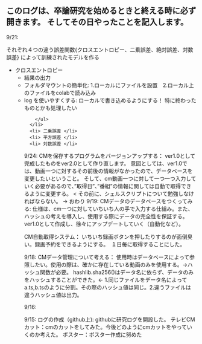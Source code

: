 このログは、卒論研究を始めるときと終える時に必ず開きます。
そしてその日やったことを記入します。
------------------------------------
9/21:
  <head> それぞれ４つの違う誤差関数{クロスエントロピー、二乗誤差、絶対誤差、対数誤差} によって訓練されたモデルを作る </head>
  <body> 
    <ul class="head">
      <li> クロスエントロピー 
        <ul>
          <li> 結果の出力 </li>
          <li> フォルダマウントの簡単化: 1.ローカルにファイルを設置　2.ローカル上のファイルをcolabで読み込み </li>
          <li> log を使いやすくする: ローカルで書き込めるようにする！ 特に終わったものとかも処理したい</li>
          
        </ul>
      </li>
      <li> 二乗誤差 </li>
      <li> 平方誤差 </li>
      <li> 対数誤差 </li>
        
  </body>


9/24:
  CMを保存するプログラムをバージョンアップする：
  ver1.0として完成したものをver2.0として作り直します。
  意図としては、ver1.0では、動画一つに対するその前後の情報がなかったので、データベースを変更したいということ。
  そして、cm動画一つに対して一つ一つ入力していく必要があるので、”取得日”、”番組”の情報に関しては自動で取得できるように変更する。
  < その前に、シェルスクリプトについて勉強しなければならない。 -> おわり
9/19:
  CMデータのデータベースをつくってみる:
    仕様は、cm一つに対していちいち人の手で入力する仕組み。また、ハッシュの考えを導入し、使用する際にデータの完全性を保証する。
    ver1.0として作成し、徐々にアップデートしていく（自動化など）。
  
  CM自動取得システム：
    いちいち録画ボタンを押したりするのが面倒臭い。録画予約をできるようにする。　１日毎に取得することにした。
  
9/18:
  CMデータ管理について考える：
    使用時はデータベースによって参照したい。使用の際は、確かに存在している動画のみを使用する。->ハッシュ関数が必要。
      hashlib.sha256()はデータ名に依らず、データのみをハッシュすることができた。<- 1.同じファイルをデータ名によってa.ts,b.tsのように分割。その際のハッシュ値は同じ。2.違うファイルは違うハッシュ値は出力。

9/16:

9/15:
  ログの作成（github上): githubに研究ログを開設した。
  テレビCMカット：cmのカットをしてみた。今後どのようにcmカットをやっていくのか考えた。
  ポスター：ポスター作成に努めた
  
  
